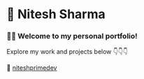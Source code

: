# 🌟 Nitesh Sharma

### 👩‍💻 Welcome to my personal portfolio!

Explore my work and projects below 👇👇👇

🔗 [niteshprimedev](https://niteshprimedev.netlify.app/)
